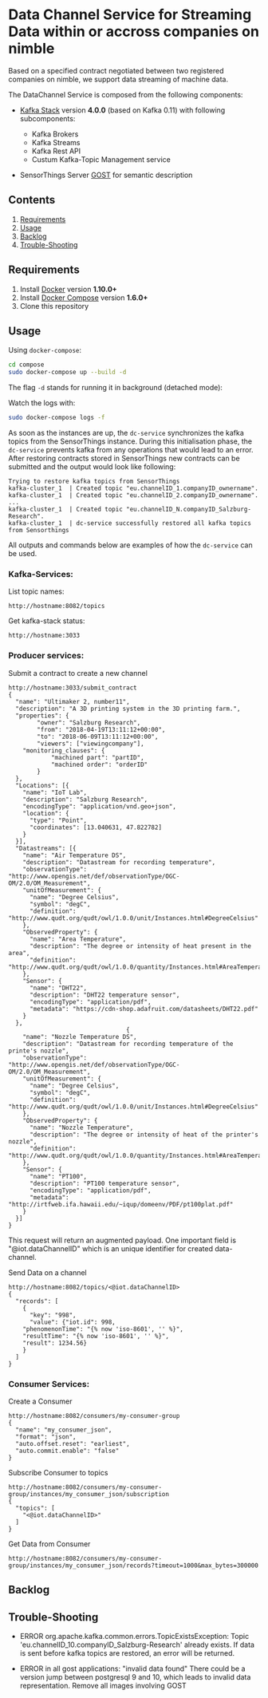 # Data Channel Service for Streaming Data within or accross companies on nimble

Based on a specified contract negotiated between two
registered companies on nimble, we support data streaming
of machine data.

The DataChannel Service is composed from the following components:
* [Kafka Stack](https://kafka.apache.org/) version **4.0.0** (based on Kafka 0.11) with following subcomponents:
    * Kafka Brokers
    * Kafka Streams
    * Kafka Rest API
    * Custum Kafka-Topic Management service

* SensorThings Server [GOST](https://github.com/gost/server) for semantic description




## Contents

1. [Requirements](#requirements)
2. [Usage](#usage)
3. [Backlog](Backlog)
3. [Trouble-Shooting](#Trouble-shooting)


## Requirements

1. Install [Docker](https://www.docker.com/community-edition#/download) version **1.10.0+**
2. Install [Docker Compose](https://docs.docker.com/compose/install/) version **1.6.0+**
3. Clone this repository


## Usage

Using `docker-compose`:

```bash
cd compose
sudo docker-compose up --build -d
```

The flag `-d` stands for running it in background (detached mode):

Watch the logs with:

```bash
sudo docker-compose logs -f
```


As soon as the instances are up, the `dc-service` synchronizes the kafka topics
from the SensorThings instance. During this initialisation phase, the `dc-service`
prevents kafka from any operations that would lead to an error. After restoring
contracts stored in SensorThings new contracts can be submitted and
the output would look like following:

```
Trying to restore kafka topics from SensorThings
kafka-cluster_1  | Created topic "eu.channelID_1.companyID_ownername".
kafka-cluster_1  | Created topic "eu.channelID_2.companyID_ownername".
...
kafka-cluster_1  | Created topic "eu.channelID_N.companyID_Salzburg-Research".
kafka-cluster_1  | dc-service successfully restored all kafka topics from Sensorthings
```


All outputs and commands below are examples of how the `dc-service` can
be used.

### Kafka-Services:

List topic names:
```
http://hostname:8082/topics
```


Get kafka-stack status:
```
http://hostname:3033
```


### Producer services:
Submit a contract to create a new channel
```
http://hostname:3033/submit_contract
{
  "name": "Ultimaker 2, number11",
  "description": "A 3D printing system in the 3D printing farm.",
  "properties": {
		"owner": "Salzburg Research",
		"from": "2018-04-19T13:11:12+00:00",
		"to": "2018-06-09T13:11:12+00:00",
		"viewers": ["viewingcompany"],
    "monitoring_clauses": {
			"machined part": "partID",
			"machined order": "orderID"
		}
  },
  "Locations": [{
    "name": "IoT Lab",
    "description": "Salzburg Research",
    "encodingType": "application/vnd.geo+json",
    "location": {
      "type": "Point",
      "coordinates": [13.040631, 47.822782]
    }
  }],
  "Datastreams": [{
    "name": "Air Temperature DS",
    "description": "Datastream for recording temperature",
    "observationType": "http://www.opengis.net/def/observationType/OGC-OM/2.0/OM_Measurement",
    "unitOfMeasurement": {
      "name": "Degree Celsius",
      "symbol": "degC",
      "definition": "http://www.qudt.org/qudt/owl/1.0.0/unit/Instances.html#DegreeCelsius"
    },
    "ObservedProperty": {
      "name": "Area Temperature",
      "description": "The degree or intensity of heat present in the area",
      "definition": "http://www.qudt.org/qudt/owl/1.0.0/quantity/Instances.html#AreaTemperature"
    },
    "Sensor": {
      "name": "DHT22",
      "description": "DHT22 temperature sensor",
      "encodingType": "application/pdf",
      "metadata": "https://cdn-shop.adafruit.com/datasheets/DHT22.pdf"
    }
  },
								 {
    "name": "Nozzle Temperature DS",
    "description": "Datastream for recording temperature of the printe's nozzle",
    "observationType": "http://www.opengis.net/def/observationType/OGC-OM/2.0/OM_Measurement",
    "unitOfMeasurement": {
      "name": "Degree Celsius",
      "symbol": "degC",
      "definition": "http://www.qudt.org/qudt/owl/1.0.0/unit/Instances.html#DegreeCelsius"
    },
    "ObservedProperty": {
      "name": "Nozzle Temperature",
      "description": "The degree or intensity of heat of the printer's nozzle",
      "definition": "http://www.qudt.org/qudt/owl/1.0.0/quantity/Instances.html#AreaTemperature"
    },
    "Sensor": {
      "name": "PT100",
      "description": "PT100 temperature sensor",
      "encodingType": "application/pdf",
      "metadata": "http://irtfweb.ifa.hawaii.edu/~iqup/domeenv/PDF/pt100plat.pdf"
    }
  }]
}
```
This request will return an augmented payload. One important field is
"@iot.dataChannelID" which is an unique identifier for created data-channel.


Send Data on a channel
```
http://hostname:8082/topics/<@iot.dataChannelID>
{
  "records": [
    {
      "key": "998",
      "value": {"iot.id": 998,
	"phenomenonTime": "{% now 'iso-8601', '' %}",
	"resultTime": "{% now 'iso-8601', '' %}",
	"result": 1234.56}
    }
  ]
}
```


### Consumer Services:
Create a Consumer
```
http://hostname:8082/consumers/my-consumer-group
{
  "name": "my_consumer_json",
  "format": "json",
  "auto.offset.reset": "earliest",
  "auto.commit.enable": "false"
}
```


Subscribe Consumer to topics
```
http://hostname:8082/consumers/my-consumer-group/instances/my_consumer_json/subscription
{
  "topics": [
    "<@iot.dataChannelID>"
  ]
}
```

Get Data from Consumer
```GET
http://hostname:8082/consumers/my-consumer-group/instances/my_consumer_json/records?timeout=1000&max_bytes=300000
```


## Backlog



## Trouble-Shooting

* ERROR org.apache.kafka.common.errors.TopicExistsException: Topic 'eu.channelID_10.companyID_Salzburg-Research' already exists.
If data is sent before kafka topics are restored, an error will be returned.

* ERROR in all gost applications: "invalid data found"
There could be a version jump between postgresql 9 and 10, which leads to
invalid data representation. Remove all images involving GOST


